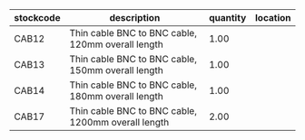 |stockcode|description|quantity|location|
|---------|-----------|--------|--------|
|CAB12|Thin cable BNC to BNC cable, 120mm overall length|1.00||
|CAB13|Thin cable BNC to BNC cable, 150mm overall length|1.00||
|CAB14|Thin cable BNC to BNC cable, 180mm overall length|1.00||
|CAB17|Thin cable BNC to BNC cable, 1200mm overall length|2.00||
